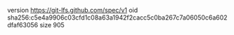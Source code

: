 version https://git-lfs.github.com/spec/v1
oid sha256:c5e4a9906c03cfd1c08a63a1942f2cacc5c0ba267c7a06050c6a602dfaf63056
size 905
